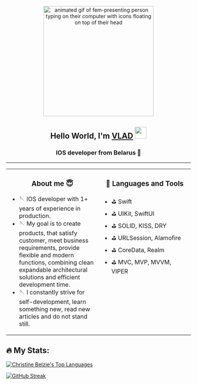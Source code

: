 <div id="header" align="center">
<img src="https://media.giphy.com/media/L1R1tvI9svkIWwpVYr/giphy.gif" alt="animated gif of fem-presenting person typing on their computer with icons floating on top of their head" width="300"/>
<h2 align="center">Hello World, I'm <a href="https://daniilshat.ru/" target="_blank">VLAD</a> 
<img src="https://github.com/blackcater/blackcater/raw/main/images/Hi.gif" height="32"/></h1>
<h3 align="center">IOS developer from Belarus 🦊</h3>
</div>

---

<table><tr><td valign="top" width="50%">
  
<h3 align="center">About me 😇</h3>
  
- 🪡 IOS developer with 1+ years of experience in production. 
- 🪡 My goal is to create products, that satisfy customer, meet business requirements, provide flexible and modern functions, combining clean expandable architectural solutions and efficient development time. 
- 🪡 I constantly strive for self-development, learn something new, read new articles and do not stand still.


</td><td valign="top" width="50%">

<h3 align="center">💼 Languages and Tools</h3>
  
- ⛳️ Swift
- ⛳️ UIKit, SwiftUI
- ⛳️ SOLID, KISS, DRY
- ⛳️ URLSession, Alamofire
- ⛳️ CoreData, Realm
- ⛳️ MVC, MVP, MVVM, VIPER
  
 
  
<br />
</tr></tr></table> 

## :fire: My Stats:
<a href="https://github.com/MrCronkite/github-readme-stats"><img alt="Christine Belzie's Top Languages" src="https://github-readme-stats.vercel.app/api/top-langs/?username=MrCronkite&langs_count=8&count_private=true&layout=compact&theme=react&hide_border=true&bg_color=0D1117" /></a> 

[![GitHub Streak](http://github-readme-streak-stats.herokuapp.com?user=MrCronkite&theme=github-dark)](https://git.io/streak-stats)
  <br/>
